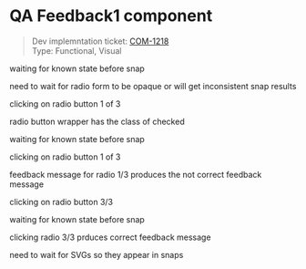 # QA Feedback1 component
> Dev implemntation ticket: [COM-1218](https://everfi.atlassian.net/browse/COM-1218)    
Type: Functional, Visual

<!-- include: cypress/integration/qa_feedback1.js -->

waiting for known state before snap

need to wait for radio form to be opaque or will get inconsistent snap results

clicking on radio button 1 of 3

radio button wrapper has the class of checked



waiting for known state before snap

clicking on radio button 1 of 3

feedback message for radio 1/3 produces the not correct feedback message

clicking on radio button 3/3

waiting for known state before snap

clicking radio 3/3 prduces correct feedback message

need to wait for SVGs so they appear in snaps

<!-- /include: cypress/integration/qa_feedback1.js -->